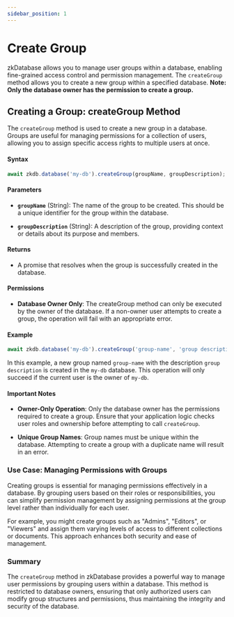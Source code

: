 ```yaml
---
sidebar_position: 1
---
```


# Create Group

zkDatabase allows you to manage user groups within a database, enabling fine-grained access control and permission management. The `createGroup` method allows you to create a new group within a specified database. **Note: Only the database owner has the permission to create a group.**

## Creating a Group: createGroup Method

The `createGroup` method is used to create a new group in a database. Groups are useful for managing permissions for a collection of users, allowing you to assign specific access rights to multiple users at once.

#### **Syntax**

```javascript
await zkdb.database('my-db').createGroup(groupName, groupDescription);
```

#### **Parameters**

- **`groupName`** (String): The name of the group to be created. This should be a unique identifier for the group within the database.

- **`groupDescription`** (String): A description of the group, providing context or details about its purpose and members.

#### **Returns**

- A promise that resolves when the group is successfully created in the database.

#### **Permissions**

- **Database Owner Only**: The createGroup method can only be executed by the owner of the database. If a non-owner user attempts to create a group, the operation will fail with an appropriate error.

#### **Example**

```javascript
await zkdb.database('my-db').createGroup('group-name', 'group description');
```

In this example, a new group named `group-name` with the description `group description` is created in the `my-db` database. This operation will only succeed if the current user is the owner of `my-db`.

#### Important Notes

- **Owner-Only Operation**: Only the database owner has the permissions required to create a group. Ensure that your application logic checks user roles and ownership before attempting to call `createGroup`.

- **Unique Group Names**: Group names must be unique within the database. Attempting to create a group with a duplicate name will result in an error.


### Use Case: Managing Permissions with Groups

Creating groups is essential for managing permissions effectively in a database. By grouping users based on their roles or responsibilities, you can simplify permission management by assigning permissions at the group level rather than individually for each user.

For example, you might create groups such as "Admins", "Editors", or "Viewers" and assign them varying levels of access to different collections or documents. This approach enhances both security and ease of management.

### Summary

The `createGroup` method in zkDatabase provides a powerful way to manage user permissions by grouping users within a database. This method is restricted to database owners, ensuring that only authorized users can modify group structures and permissions, thus maintaining the integrity and security of the database.

